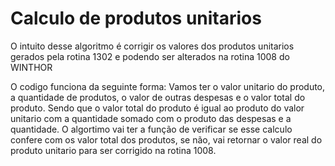 # Calculo de produtos unitarios 
 
O intuito desse algoritmo é corrigir os valores dos produtos unitarios gerados pela rotina 1302 e podendo ser alterados na rotina 1008 do WINTHOR

O codigo funciona da seguinte forma:
Vamos ter o valor unitario do produto, a quantidade de produtos, o valor de outras despesas e o valor total do produto.
Sendo que o valor total do produto é igual ao produto do valor unitario com a quantidade somado com o produto das despesas e a quantidade. O algortimo vai ter a função de verificar se esse calculo confere com os valor total dos produtos, se não, vai retornar o valor real do produto unitario para ser corrigido na rotina 1008.
